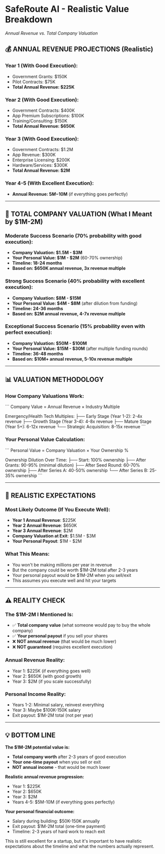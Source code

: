 # SafeRoute AI - Realistic Value Breakdown
*Annual Revenue vs. Total Company Valuation*

## 💰 **ANNUAL REVENUE PROJECTIONS (Realistic)**

### **Year 1 (With Good Execution):**
- Government Grants: $150K
- Pilot Contracts: $75K
- **Total Annual Revenue: $225K**

### **Year 2 (With Good Execution):**
- Government Contracts: $400K
- App Premium Subscriptions: $100K
- Training/Consulting: $150K
- **Total Annual Revenue: $650K**

### **Year 3 (With Good Execution):**
- Government Contracts: $1.2M
- App Revenue: $300K
- Enterprise Licensing: $200K
- Hardware/Services: $300K
- **Total Annual Revenue: $2M**

### **Year 4-5 (With Excellent Execution):**
- **Annual Revenue: $5M-$10M** (if everything goes perfectly)

---

## 🏢 **TOTAL COMPANY VALUATION (What I Meant by $1M-2M)**

### **Moderate Success Scenario (70% probability with good execution):**
- **Company Valuation: $1.5M - $3M**
- **Your Personal Value: $1M - $2M** (60-70% ownership)
- **Timeline: 18-24 months**
- **Based on: $650K annual revenue, 3x revenue multiple**

### **Strong Success Scenario (40% probability with excellent execution):**
- **Company Valuation: $8M - $15M**
- **Your Personal Value: $4M - $8M** (after dilution from funding)
- **Timeline: 24-36 months**
- **Based on: $2M annual revenue, 4-7x revenue multiple**

### **Exceptional Success Scenario (15% probability even with perfect execution):**
- **Company Valuation: $50M - $100M**
- **Your Personal Value: $15M - $30M** (after multiple funding rounds)
- **Timeline: 36-48 months**
- **Based on: $10M+ annual revenue, 5-10x revenue multiple**

---

## 📊 **VALUATION METHODOLOGY**

### **How Company Valuations Work:**
\`\`\`
Company Value = Annual Revenue × Industry Multiple

Emergency/Health Tech Multiples:
├── Early Stage (Year 1-2): 2-4x revenue
├── Growth Stage (Year 3-4): 4-8x revenue
├── Mature Stage (Year 5+): 6-12x revenue
└── Strategic Acquisition: 8-15x revenue
\`\`\`

### **Your Personal Value Calculation:**
\`\`\`
Personal Value = Company Valuation × Your Ownership %

Ownership Dilution Over Time:
├── Start: 100% ownership
├── After Grants: 90-95% (minimal dilution)
├── After Seed Round: 60-70% ownership
├── After Series A: 40-50% ownership
└── After Series B: 25-35% ownership
\`\`\`

---

## 🎯 **REALISTIC EXPECTATIONS**

### **Most Likely Outcome (If You Execute Well):**
- **Year 1 Annual Revenue**: $225K
- **Year 2 Annual Revenue**: $650K
- **Year 3 Annual Revenue**: $2M
- **Company Valuation at Exit**: $1.5M - $3M
- **Your Personal Payout**: $1M - $2M

### **What This Means:**
- You won't be making millions per year in revenue
- But the company could be worth $1M-2M total after 2-3 years
- Your personal payout would be $1M-2M when you sell/exit
- This assumes you execute well and hit your targets

---

## ⚠️ **REALITY CHECK**

### **The $1M-2M I Mentioned Is:**
- ✅ **Total company value** (what someone would pay to buy the whole company)
- ✅ **Your personal payout** if you sell your shares
- ❌ **NOT annual revenue** (that would be much lower)
- ❌ **NOT guaranteed** (requires excellent execution)

### **Annual Revenue Reality:**
- Year 1: $225K (if everything goes well)
- Year 2: $650K (with good growth)
- Year 3: $2M (if you scale successfully)

### **Personal Income Reality:**
- Years 1-2: Minimal salary, reinvest everything
- Year 3: Maybe $100K-150K salary
- Exit payout: $1M-2M total (not per year)

---

## 💡 **BOTTOM LINE**

**The $1M-2M potential value is:**
- **Total company worth** after 2-3 years of good execution
- **Your one-time payout** when you sell or exit
- **NOT annual income** - that would be much lower

**Realistic annual revenue progression:**
- Year 1: $225K
- Year 2: $650K  
- Year 3: $2M
- Years 4-5: $5M-10M (if everything goes perfectly)

**Your personal financial outcome:**
- Salary during building: $50K-150K annually
- Exit payout: $1M-2M total (one-time payment)
- Timeline: 2-3 years of hard work to reach exit

This is still excellent for a startup, but it's important to have realistic expectations about the timeline and what the numbers actually represent.
